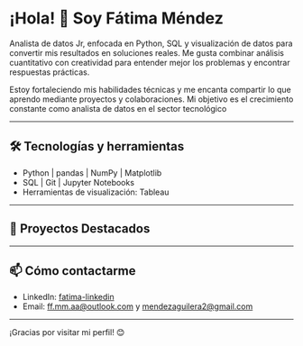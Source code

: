 # ¡Hola! 👋 Soy Fátima Méndez

Analista de datos Jr, enfocada en Python, SQL y visualización de datos para convertir mis resultados en soluciones reales. Me gusta combinar análisis cuantitativo con creatividad para entender mejor los problemas y encontrar respuestas prácticas.

Estoy fortaleciendo mis habilidades técnicas y me encanta compartir lo que aprendo mediante proyectos y colaboraciones. Mi objetivo es el crecimiento constante como analista de datos en el sector tecnológico

---

## 🛠 Tecnologías y herramientas

- Python | pandas | NumPy | Matplotlib
- SQL | Git | Jupyter Notebooks
- Herramientas de visualización: Tableau

---

## 🚀 Proyectos Destacados

---

## 📫 Cómo contactarme

- LinkedIn: [fatima-linkedin](www.linkedin.com/in/fátima-méndez-aguilera-247b92295)
- Email: ff.mm.aa@outlook.com y mendezaguilera2@gmail.com
---

¡Gracias por visitar mi perfil! 😊
